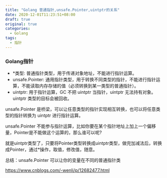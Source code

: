 ```yaml
---
title: "Golang 普通指针,unsafe.Pointer,uintptr的关系"
date: 2020-12-01T11:23:51+08:00
draft: true
original: true
categories: 
  - Golang
tags: 
  - 指针
---
```



### Golang指针

* *类型: 普通指针类型，用于传递对象地址，不能进行指针运算。
* unsafe.Pointer: 通用指针类型，用于转换不同类型的指针，不能进行指针运算，不能读取内存存储的值（必须转换到某一类型的普通指针）。
* uintptr: 用于指针运算，GC 不把 uintptr 当指针，uintptr 无法持有对象。uintptr 类型的目标会被回收。

unsafe.Pointer 是桥梁，可以让任意类型的指针实现相互转换，也可以将任意类型的指针转换为 uintptr 进行指针运算。

unsafe.Pointer 不能参与指针运算，比如你要在某个指针地址上加上一个偏移量，Pointer是不能做这个运算的，那么谁可以呢?

就是uintptr类型了，只要将Pointer类型转换成uintptr类型，做完加减法后，转换成Pointer，通过*操作，取值，修改值，随意。

总结：unsafe.Pointer 可以让你的变量在不同的普通指针类

https://www.cnblogs.com/-wenli/p/12682477.html